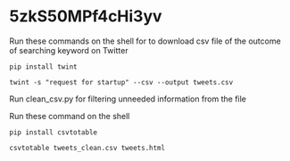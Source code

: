 # 5zkS50MPf4cHi3yv

Run these commands on the shell for to download csv file of the outcome of searching keyword on Twitter

  ``pip install twint``
  
  ``twint -s "request for startup" --csv --output tweets.csv``

Run clean_csv.py for filtering unneeded information from the file


Run these command on the shell

  ``pip install csvtotable`` 
  
  ``csvtotable tweets_clean.csv tweets.html``
